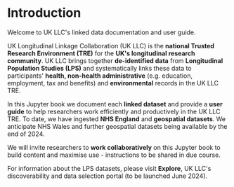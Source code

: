 # Introduction
Welcome to UK LLC's linked data documentation and user guide.

UK Longitudinal Linkage Collaboration (UK LLC) is the **national Trusted Research Environment (TRE)** for the **UK's longitudinal research community**. UK LLC brings together **de-identified data** from **Longitudinal Population Studies (LPS)** and systematically links these data to participants' **health, non-health administrative** (e.g. education, employment, tax and benefits) and **environmental** records in the UK LLC TRE.

In this Jupyter book we document each **linked dataset** and provide a **user guide** to help researchers work efficiently and productively in the UK LLC TRE. To date, we have ingested **NHS England** and **geospatial datasets**. We anticipate NHS Wales and further geospatial datasets being available by the end of 2024. 

We will invite researchers to **work collaboratively** on this Jupyter book to build content and maximise use - instructions to be shared in due course. 

For information about the LPS datasets, please visit **Explore**, UK LLC's discoverability and data selection portal (to be launched June 2024).
